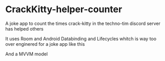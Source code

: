 # CrackKitty-helper-counter

A joke app to count the times crack-kitty in the techno-tim discord server has helped others

It uses Room and Android Databinding and Lifecycles whitch is way too over enginered for a joke app like this

And a MVVM model
